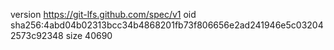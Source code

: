 version https://git-lfs.github.com/spec/v1
oid sha256:4abd04b02313bcc34b4868201fb73f806656e2ad241946e5c032042573c92348
size 40690

